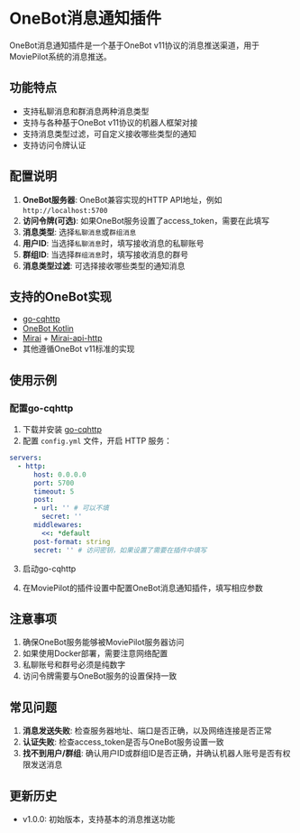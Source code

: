 # OneBot消息通知插件

OneBot消息通知插件是一个基于OneBot v11协议的消息推送渠道，用于MoviePilot系统的消息推送。

## 功能特点

- 支持私聊消息和群消息两种消息类型
- 支持与各种基于OneBot v11协议的机器人框架对接
- 支持消息类型过滤，可自定义接收哪些类型的通知
- 支持访问令牌认证

## 配置说明

1. **OneBot服务器**: OneBot兼容实现的HTTP API地址，例如 `http://localhost:5700`
2. **访问令牌(可选)**: 如果OneBot服务设置了access_token，需要在此填写
3. **消息类型**: 选择`私聊消息`或`群组消息`
4. **用户ID**: 当选择`私聊消息`时，填写接收消息的私聊账号
5. **群组ID**: 当选择`群组消息`时，填写接收消息的群号
6. **消息类型过滤**: 可选择接收哪些类型的通知消息

## 支持的OneBot实现

- [go-cqhttp](https://github.com/Mrs4s/go-cqhttp)
- [OneBot Kotlin](https://github.com/yyuueexxiinngg/onebot-kotlin)
- [Mirai](https://github.com/mamoe/mirai) + [Mirai-api-http](https://github.com/project-mirai/mirai-api-http)
- 其他遵循OneBot v11标准的实现

## 使用示例

### 配置go-cqhttp

1. 下载并安装 [go-cqhttp](https://github.com/Mrs4s/go-cqhttp/releases)
2. 配置 `config.yml` 文件，开启 HTTP 服务：

```yaml
servers:
  - http:
      host: 0.0.0.0
      port: 5700
      timeout: 5
      post:
      - url: '' # 可以不填
        secret: ''
      middlewares:
        <<: *default
      post-format: string
      secret: '' # 访问密钥，如果设置了需要在插件中填写
```

3. 启动go-cqhttp

4. 在MoviePilot的插件设置中配置OneBot消息通知插件，填写相应参数

## 注意事项

1. 确保OneBot服务能够被MoviePilot服务器访问
2. 如果使用Docker部署，需要注意网络配置
3. 私聊账号和群号必须是纯数字
4. 访问令牌需要与OneBot服务的设置保持一致

## 常见问题

1. **消息发送失败**: 检查服务器地址、端口是否正确，以及网络连接是否正常
2. **认证失败**: 检查access_token是否与OneBot服务设置一致
3. **找不到用户/群组**: 确认用户ID或群组ID是否正确，并确认机器人账号是否有权限发送消息

## 更新历史

- v1.0.0: 初始版本，支持基本的消息推送功能
